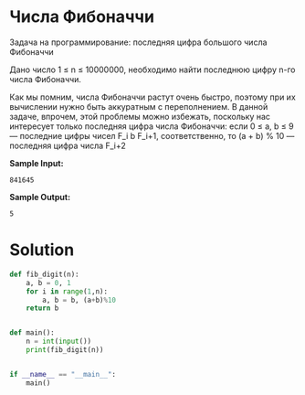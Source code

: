 # Числа Фибоначчи

Задача на программирование: последняя цифра большого числа Фибоначчи

Дано число 1 ≤ n ≤ 10000000, необходимо найти последнюю цифру n-го числа Фибоначчи.

Как мы помним, числа Фибоначчи растут очень быстро, поэтому при их вычислении нужно быть аккуратным с переполнением. В
данной задаче, впрочем, этой проблемы можно избежать, поскольку нас интересует только последняя цифра числа Фибоначчи:
если 0 ≤ a, b ≤ 9 — последние цифры чисел F_i b F_i+1, соответственно, то (a + b) % 10 — последняя цифра числа F_i+2

**Sample Input:**

```
841645
```

**Sample Output:**

```
5
```

# Solution

```python
def fib_digit(n):
    a, b = 0, 1
    for i in range(1,n):
        a, b = b, (a+b)%10
    return b


def main():
    n = int(input())
    print(fib_digit(n))


if __name__ == "__main__":
    main()
```